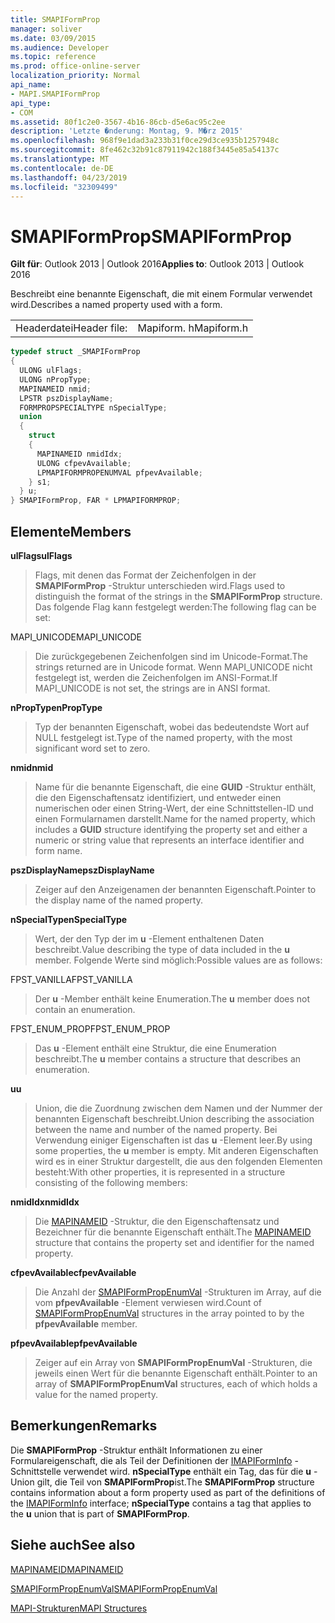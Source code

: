 ```yaml
---
title: SMAPIFormProp
manager: soliver
ms.date: 03/09/2015
ms.audience: Developer
ms.topic: reference
ms.prod: office-online-server
localization_priority: Normal
api_name:
- MAPI.SMAPIFormProp
api_type:
- COM
ms.assetid: 80f1c2e0-3567-4b16-86cb-d5e6ac95c2ee
description: 'Letzte �nderung: Montag, 9. M�rz 2015'
ms.openlocfilehash: 968f9e1dad3a233b31f0ce29d3ce935b1257948c
ms.sourcegitcommit: 8fe462c32b91c87911942c188f3445e85a54137c
ms.translationtype: MT
ms.contentlocale: de-DE
ms.lasthandoff: 04/23/2019
ms.locfileid: "32309499"
---
```

# <a name="smapiformprop"></a><span data-ttu-id="b149b-103">SMAPIFormProp</span><span class="sxs-lookup"><span data-stu-id="b149b-103">SMAPIFormProp</span></span>

  
  
<span data-ttu-id="b149b-104">**Gilt für**: Outlook 2013 | Outlook 2016</span><span class="sxs-lookup"><span data-stu-id="b149b-104">**Applies to**: Outlook 2013 | Outlook 2016</span></span> 
  
<span data-ttu-id="b149b-105">Beschreibt eine benannte Eigenschaft, die mit einem Formular verwendet wird.</span><span class="sxs-lookup"><span data-stu-id="b149b-105">Describes a named property used with a form.</span></span> 
  
|||
|:-----|:-----|
|<span data-ttu-id="b149b-106">Headerdatei</span><span class="sxs-lookup"><span data-stu-id="b149b-106">Header file:</span></span>  <br/> |<span data-ttu-id="b149b-107">Mapiform. h</span><span class="sxs-lookup"><span data-stu-id="b149b-107">Mapiform.h</span></span>  <br/> |
   
```cpp
typedef struct _SMAPIFormProp
{
  ULONG ulFlags;
  ULONG nPropType;
  MAPINAMEID nmid;
  LPSTR pszDisplayName;
  FORMPROPSPECIALTYPE nSpecialType;
  union
  {
    struct
    {
      MAPINAMEID nmidIdx;
      ULONG cfpevAvailable;
      LPMAPIFORMPROPENUMVAL pfpevAvailable;
    } s1;
  } u;
} SMAPIFormProp, FAR * LPMAPIFORMPROP;

```

## <a name="members"></a><span data-ttu-id="b149b-108">Elemente</span><span class="sxs-lookup"><span data-stu-id="b149b-108">Members</span></span>

 <span data-ttu-id="b149b-109">**ulFlags**</span><span class="sxs-lookup"><span data-stu-id="b149b-109">**ulFlags**</span></span>
  
> <span data-ttu-id="b149b-110">Flags, mit denen das Format der Zeichenfolgen in der **SMAPIFormProp** -Struktur unterschieden wird.</span><span class="sxs-lookup"><span data-stu-id="b149b-110">Flags used to distinguish the format of the strings in the **SMAPIFormProp** structure.</span></span> <span data-ttu-id="b149b-111">Das folgende Flag kann festgelegt werden:</span><span class="sxs-lookup"><span data-stu-id="b149b-111">The following flag can be set:</span></span> 
    
<span data-ttu-id="b149b-112">MAPI_UNICODE</span><span class="sxs-lookup"><span data-stu-id="b149b-112">MAPI_UNICODE</span></span> 
  
> <span data-ttu-id="b149b-113">Die zurückgegebenen Zeichenfolgen sind im Unicode-Format.</span><span class="sxs-lookup"><span data-stu-id="b149b-113">The strings returned are in Unicode format.</span></span> <span data-ttu-id="b149b-114">Wenn MAPI_UNICODE nicht festgelegt ist, werden die Zeichenfolgen im ANSI-Format.</span><span class="sxs-lookup"><span data-stu-id="b149b-114">If MAPI_UNICODE is not set, the strings are in ANSI format.</span></span>
    
 <span data-ttu-id="b149b-115">**nPropType**</span><span class="sxs-lookup"><span data-stu-id="b149b-115">**nPropType**</span></span>
  
> <span data-ttu-id="b149b-116">Typ der benannten Eigenschaft, wobei das bedeutendste Wort auf NULL festgelegt ist.</span><span class="sxs-lookup"><span data-stu-id="b149b-116">Type of the named property, with the most significant word set to zero.</span></span> 
    
 <span data-ttu-id="b149b-117">**nmid**</span><span class="sxs-lookup"><span data-stu-id="b149b-117">**nmid**</span></span>
  
> <span data-ttu-id="b149b-118">Name für die benannte Eigenschaft, die eine **GUID** -Struktur enthält, die den Eigenschaftensatz identifiziert, und entweder einen numerischen oder einen String-Wert, der eine Schnittstellen-ID und einen Formularnamen darstellt.</span><span class="sxs-lookup"><span data-stu-id="b149b-118">Name for the named property, which includes a **GUID** structure identifying the property set and either a numeric or string value that represents an interface identifier and form name.</span></span> 
    
 <span data-ttu-id="b149b-119">**pszDisplayName**</span><span class="sxs-lookup"><span data-stu-id="b149b-119">**pszDisplayName**</span></span>
  
> <span data-ttu-id="b149b-120">Zeiger auf den Anzeigenamen der benannten Eigenschaft.</span><span class="sxs-lookup"><span data-stu-id="b149b-120">Pointer to the display name of the named property.</span></span>
    
 <span data-ttu-id="b149b-121">**nSpecialType**</span><span class="sxs-lookup"><span data-stu-id="b149b-121">**nSpecialType**</span></span>
  
> <span data-ttu-id="b149b-122">Wert, der den Typ der im **u** -Element enthaltenen Daten beschreibt.</span><span class="sxs-lookup"><span data-stu-id="b149b-122">Value describing the type of data included in the **u** member.</span></span> <span data-ttu-id="b149b-123">Folgende Werte sind möglich:</span><span class="sxs-lookup"><span data-stu-id="b149b-123">Possible values are as follows:</span></span> 
    
<span data-ttu-id="b149b-124">FPST_VANILLA</span><span class="sxs-lookup"><span data-stu-id="b149b-124">FPST_VANILLA</span></span> 
  
> <span data-ttu-id="b149b-125">Der **u** -Member enthält keine Enumeration.</span><span class="sxs-lookup"><span data-stu-id="b149b-125">The **u** member does not contain an enumeration.</span></span> 
    
<span data-ttu-id="b149b-126">FPST_ENUM_PROP</span><span class="sxs-lookup"><span data-stu-id="b149b-126">FPST_ENUM_PROP</span></span> 
  
> <span data-ttu-id="b149b-127">Das **u** -Element enthält eine Struktur, die eine Enumeration beschreibt.</span><span class="sxs-lookup"><span data-stu-id="b149b-127">The **u** member contains a structure that describes an enumeration.</span></span> 
    
 <span data-ttu-id="b149b-128">**u**</span><span class="sxs-lookup"><span data-stu-id="b149b-128">**u**</span></span>
  
> <span data-ttu-id="b149b-129">Union, die die Zuordnung zwischen dem Namen und der Nummer der benannten Eigenschaft beschreibt.</span><span class="sxs-lookup"><span data-stu-id="b149b-129">Union describing the association between the name and number of the named property.</span></span> <span data-ttu-id="b149b-130">Bei Verwendung einiger Eigenschaften ist das **u** -Element leer.</span><span class="sxs-lookup"><span data-stu-id="b149b-130">By using some properties, the **u** member is empty.</span></span> <span data-ttu-id="b149b-131">Mit anderen Eigenschaften wird es in einer Struktur dargestellt, die aus den folgenden Elementen besteht:</span><span class="sxs-lookup"><span data-stu-id="b149b-131">With other properties, it is represented in a structure consisting of the following members:</span></span> 
    
 <span data-ttu-id="b149b-132">**nmidIdx**</span><span class="sxs-lookup"><span data-stu-id="b149b-132">**nmidIdx**</span></span>
  
> <span data-ttu-id="b149b-133">Die [MAPINAMEID](mapinameid.md) -Struktur, die den Eigenschaftensatz und Bezeichner für die benannte Eigenschaft enthält.</span><span class="sxs-lookup"><span data-stu-id="b149b-133">The [MAPINAMEID](mapinameid.md) structure that contains the property set and identifier for the named property.</span></span> 
    
 <span data-ttu-id="b149b-134">**cfpevAvailable**</span><span class="sxs-lookup"><span data-stu-id="b149b-134">**cfpevAvailable**</span></span>
  
> <span data-ttu-id="b149b-135">Die Anzahl der [SMAPIFormPropEnumVal](smapiformpropenumval.md) -Strukturen im Array, auf die vom **pfpevAvailable** -Element verwiesen wird.</span><span class="sxs-lookup"><span data-stu-id="b149b-135">Count of [SMAPIFormPropEnumVal](smapiformpropenumval.md) structures in the array pointed to by the **pfpevAvailable** member.</span></span> 
    
 <span data-ttu-id="b149b-136">**pfpevAvailable**</span><span class="sxs-lookup"><span data-stu-id="b149b-136">**pfpevAvailable**</span></span>
  
> <span data-ttu-id="b149b-137">Zeiger auf ein Array von **SMAPIFormPropEnumVal** -Strukturen, die jeweils einen Wert für die benannte Eigenschaft enthält.</span><span class="sxs-lookup"><span data-stu-id="b149b-137">Pointer to an array of **SMAPIFormPropEnumVal** structures, each of which holds a value for the named property.</span></span> 
    
## <a name="remarks"></a><span data-ttu-id="b149b-138">Bemerkungen</span><span class="sxs-lookup"><span data-stu-id="b149b-138">Remarks</span></span>

<span data-ttu-id="b149b-139">Die **SMAPIFormProp** -Struktur enthält Informationen zu einer Formulareigenschaft, die als Teil der Definitionen der [IMAPIFormInfo](imapiforminfoimapiprop.md) -Schnittstelle verwendet wird. **nSpecialType** enthält ein Tag, das für die **u** -Union gilt, die Teil von **SMAPIFormProp**ist.</span><span class="sxs-lookup"><span data-stu-id="b149b-139">The **SMAPIFormProp** structure contains information about a form property used as part of the definitions of the [IMAPIFormInfo](imapiforminfoimapiprop.md) interface; **nSpecialType** contains a tag that applies to the **u** union that is part of **SMAPIFormProp**.</span></span>
  
## <a name="see-also"></a><span data-ttu-id="b149b-140">Siehe auch</span><span class="sxs-lookup"><span data-stu-id="b149b-140">See also</span></span>



[<span data-ttu-id="b149b-141">MAPINAMEID</span><span class="sxs-lookup"><span data-stu-id="b149b-141">MAPINAMEID</span></span>](mapinameid.md)
  
[<span data-ttu-id="b149b-142">SMAPIFormPropEnumVal</span><span class="sxs-lookup"><span data-stu-id="b149b-142">SMAPIFormPropEnumVal</span></span>](smapiformpropenumval.md)


[<span data-ttu-id="b149b-143">MAPI-Strukturen</span><span class="sxs-lookup"><span data-stu-id="b149b-143">MAPI Structures</span></span>](mapi-structures.md)

